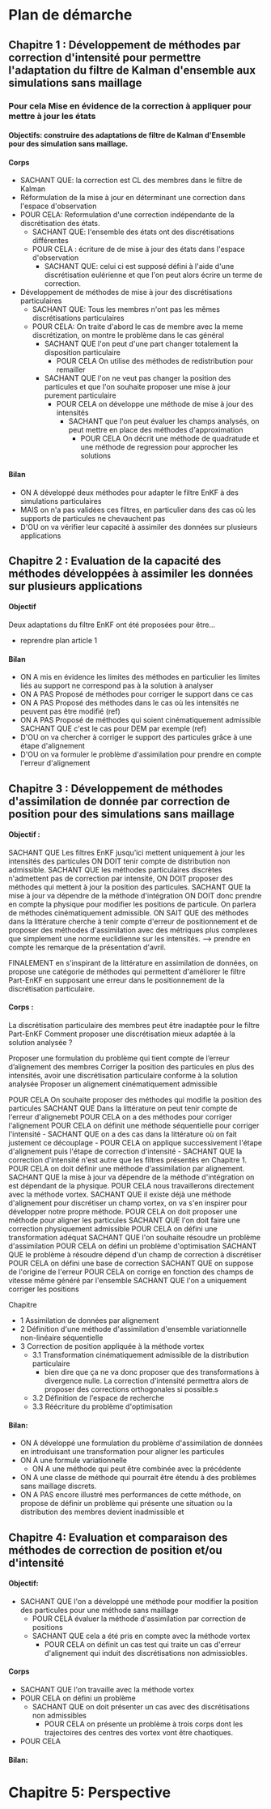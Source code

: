 # Plan de démarche

## Chapitre 1 : Développement de méthodes par correction d'intensité pour permettre l'adaptation du filtre de Kalman d'ensemble aux simulations sans maillage

### Pour cela Mise en évidence de la correction à appliquer pour mettre à jour les états
#### Objectifs: construire des adaptations de filtre de Kalman d'Ensemble pour des simulation sans maillage.
#### Corps
- SACHANT QUE: la correction est CL des membres dans le filtre de Kalman
- Réformulation de la mise à jour en déterminant une correction dans l'espace d'observation
- POUR CELA: Reformulation d'une correction indépendante de la discrétisation des états.
  - SACHANT QUE: l'ensemble des états ont des discrétisations différentes
  - POUR CELA : écriture de de mise à jour des états dans l'espace d'observation
    - SACHANT QUE: celui ci est supposé défini à l'aide d'une discrétisation eulérienne et que l'on peut alors écrire un terme de correction.
- Développement de méthodes de mise à jour des discrétisations particulaires
  - SACHANT QUE: Tous les membres n'ont pas les mêmes discrétisations particulaires
  - POUR CELA: On traite d'abord le cas de membre avec la meme discrétization, on montre le problème dans le cas général
    - SACHANT QUE l'on peut d'une part changer totalement la disposition particulaire
      - POUR CELA On utilise des méthodes de redistribution pour remailler
    - SACHANT QUE l'on ne veut pas changer la position des particules et que l'on souhaite proposer une mise à jour purement particulaire
      - POUR CELA on développe une méthode de mise à jour des intensités
        - SACHANT que l'on peut évaluer les champs analysés, on peut mettre en place des méthodes d'approximation
          - POUR CELA On décrit une méthode de quadratude et une méthode de regression pour approcher les solutions

<!-- 
- Construction de filtres permettant la correction des états définit par des discrétisations particulaires
  - SACHANT QUE
  - POUR CELA -->

#### Bilan

- ON A développé deux méthodes pour adapter le filtre EnKF à des simulations particulaires 
- MAIS on n'a pas validées ces filtres, en particulier dans des cas où les supports de particules ne chevauchent pas
- D'OU on va vérifier leur capacité à assimiler des données sur plusieurs applications

## Chapitre 2 : Evaluation de la capacité des méthodes développées à assimiler les données sur plusieurs applications

#### Objectif
Deux adaptations du filtre EnKF ont été proposées pour être... 

- reprendre plan article 1

#### Bilan 

- ON A mis en évidence les limites des méthodes en particulier les limites liés au support ne correspond pas à la solution à analyser
- ON A PAS Proposé de méthodes pour corriger le support dans ce cas
- ON A PAS Proposé des méthodes dans le cas où les intensités ne peuvent pas être modifié (ref)
- ON A PAS Proposé de méthodes qui soient cinématiquement admissible SACHANT QUE c'est le cas pour DEM par exemple (ref)
- D'OU on va chercher à corriger le support des particules grâce à une étape d'alignement
- D'OU on va formuler le problème d'assimilation pour prendre en compte l'erreur d'alignement

## Chapitre 3 : Développement de méthodes d'assimilation de donnée par correction de position pour des simulations sans maillage

#### Objectif :

SACHANT QUE Les filtres EnKF jusqu’ici mettent uniquement à jour les intensités des particules 
  ON DOIT tenir compte de distribution non admissible.
SACHANT QUE les méthodes particulaires discrètes n'admettent pas de correction par intensité, 
  ON DOIT proposer des méthodes qui mettent à jour la position des particules.
SACHANT QUE la mise à jour va dépendre de la méthode d'intégration 
  ON DOIT donc prendre en compte la physique pour modifier les positions de particule. On parlera de méthodes cinématiquement admissible.
ON SAIT QUE des méthodes dans la littérature cherche à tenir compte d'erreur de positionnement et de proposer des méthodes d'assimilation avec des métriques plus complexes que simplement une norme euclidienne sur les intensités.
--> prendre en compte les remarque de la présentation d'avril.

FINALEMENT en s'inspirant de la littérature en assimilation de données, on propose une catégorie de méthodes qui permettent d'améliorer le filtre Part-EnKF en supposant une erreur dans le positionnement de la discrétisation particulaire.

#### Corps :


La discrétisation particulaire des membres peut être inadaptée pour le filtre Part-EnKF
Comment proposer une discrétisation mieux adaptée à la solution analysée ?

Proposer une formulation du problème qui tient compte de l’erreur d’alignement des membres
Corriger la position des particules en plus des intensités, avoir une discrétisation particulaire conforme à la solution analysée
Proposer un alignement cinématiquement admissible

POUR CELA On souhaite proposer des méthodes qui modifie la position des particules
SACHANT QUE Dans la littérature on peut tenir compte de l'erreur d'alignemebt
  POUR CELA on a des méthodes pour corriger l'alignement
POUR CELA on définit une méthode séquentielle pour corriger l'intensité
    - SACHANT QUE on a des cas dans la littérature où on fait justement ce découplage
      - POUR CELA on applique successivement l'étape d'alignement puis l'étape de correction d'intensité
      - SACHANT QUE la correction d'intensité n'est autre que les filtres présentés en Chapitre 1.
POUR CELA on doit définir une méthode d'assimilation par alignement.
SACHANT QUE la mise à jour va dépendre de la méthode d'intégration on est dépendant de la physique.
  POUR CELA nous travaillerons directement avec la méthode vortex.
    SACHANT QUE il existe déjà une méthode d'alignement pour discrétiser un champ vortex, on va s'en inspirer pour développer notre propre méthode. 
  POUR CELA on doit proposer une méthode pour aligner les particules
  SACHANT QUE l'on doit faire une correction physiquement admissible
  POUR CELA on défini une transformation adéquat
  SACHANT QUE l'on souhaite résoudre un problème d'assimilation 
  POUR CELA on défini un problème d'optimisation
  SACHANT QUE le problème à résoudre dépend d'un champ de correction à discrétiser
  POUR CELA on défini une base de correction
    SACHANT QUE on suppose de l'origine de l'erreur
    POUR CELA on corrige en fonction des champs de vitesse même généré par l'ensemble
  SACHANT QUE l'on a uniquement corriger les positions


Chapitre
- 1 Assimilation de données par alignement
- 2 Définition d'une méthode d'assimilation d'ensemble variationnelle non-linéaire séquentielle
- 3 Correction de position appliquée à la méthode vortex
  - 3.1 Transformation cinématiquement admissible de la distribution particulaire
      - bien dire que ça ne va donc proposer que des transformations à divergence nulle. La correction d'intensité permettra alors de proposer des corrections orthogonales si possible.s
  - 3.2 Définition de l'espace de recherche
  - 3.3 Réécriture du problème d'optimisation

#### Bilan:

- ON A développé une formulation du problème d'assimilation de données en introduisant une transformation pour aligner les particules
- ON A une formule variationnelle
  - ON A une méthode qui peut être combinée avec la précédente
- ON A une classe de méthode qui pourrait être étendu à des problèmes sans maillage discrets.
- ON A PAS encore illustré mes performances de cette méthode, on propose de définir un problème qui présente une situation ou la distribution des membres devient inadmissible et 
  
## Chapitre 4: Evaluation et comparaison des méthodes de correction de position et/ou d'intensité

#### Objectif:
- SACHANT QUE l'on a développé une méthode pour modifier la position des particules pour une méthode sans maillage
  - POUR CELA évaluer la méthode d'assimilation par correction de positions
  - SACHANT QUE cela a été pris en compte avec la méthode vortex
    - POUR CELA on définit un cas test qui traite un cas d'erreur d'alignement qui induit des discrétisations non admissiobles.

#### Corps

- SACHANT QUE l'on travaille avec la méthode vortex
- POUR CELA on défini un problème
  - SACHANT QUE on doit présenter un cas avec des discrétisations non admissibles
    - POUR CELA on présente un problème à trois corps dont les trajectoires des centres des vortex vont être chaotiques.
- POUR CELA 

#### Bilan:

# Chapitre 5: Perspective